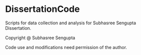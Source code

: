 # DissertationCode
Scripts for data collection and analysis for Subhasree Sengupta Dissertation.

Copyright @ Subhasree Sengupta

Code use and modifications need permission of the author.
